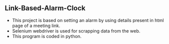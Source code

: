 ## Link-Based-Alarm-Clock
* This project is based on setting an alarm by using details present in html page of a meeting link.
* Selenium webdriver is used for scrapping data from the web.
* This program is coded in python.
